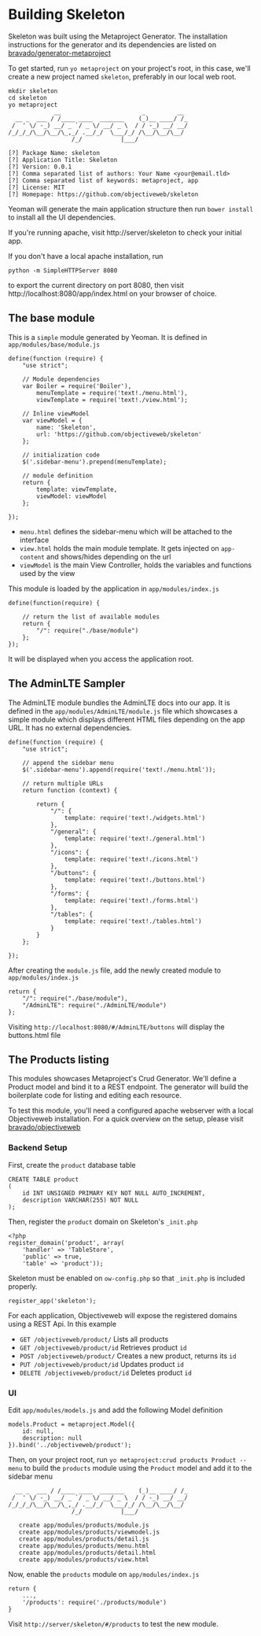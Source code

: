 # Building Skeleton

Skeleton was built using the Metaproject Generator. The installation 
instructions for the generator and its dependencies are listed on
[bravado/generator-metaproject](https://github.com/bravado/generator-metaproject)

To get started, run `yo metaproject` on your project's root, in this 
case, we'll create a new project named `skeleton`, preferably in our
local web root.

    mkdir skeleton
    cd skeleton
    yo metaproject
                 __                       _         __ 
      __ _  ___ / /____ ____  _______    (_)__ ____/ /_
     /  ' \/ -_) __/ _ `/ _ \/ __/ _ \  / / -_) __/ __/
    /_/_/_/\__/\__/\_,_/ .__/_/  \___/_/ /\__/\__/\__/ 
                      /_/           |___/              
    
    [?] Package Name: skeleton
    [?] Application Title: Skeleton
    [?] Version: 0.0.1
    [?] Comma separated list of authors: Your Name <your@email.tld>
    [?] Comma separated list of keywords: metaproject, app
    [?] License: MIT
    [?] Homepage: https://github.com/objectiveweb/skeleton

Yeoman will generate the main application structure then run 
`bower install` to install all the UI dependencies.

If you're running apache, visit http://server/skeleton to check your 
initial app.

If you don't have a local apache installation, run

    python -m SimpleHTTPServer 8080

to export the current directory on port 8080, then visit 
http://localhost:8080/app/index.html on your browser of choice.

## The base module

This is a `simple` module generated by Yeoman. It is defined in 
`app/modules/base/module.js`

    define(function (require) {
        "use strict";
    
        // Module dependencies
        var Boiler = require('Boiler'),
            menuTemplate = require('text!./menu.html'),
            viewTemplate = require('text!./view.html');
    
        // Inline viewModel
        var viewModel = {
            name: 'Skeleton',
            url: 'https://github.com/objectiveweb/skeleton'
        };
    
        // initialization code
        $('.sidebar-menu').prepend(menuTemplate);
    
        // module definition
        return {
            template: viewTemplate,
            viewModel: viewModel
        };
    
    });

 * `menu.html` defines the sidebar-menu which will be attached to the 
  interface
 * `view.html` holds the main module template. It gets injected on 
 `app-content` and shows/hides depending on the url
 * `viewModel` is the main View Controller, holds the variables and 
 functions used by the view
 
This module is loaded by the application in `app/modules/index.js`

    define(function(require) {
    
        // return the list of available modules
        return {
            "/": require("./base/module")
        };
    });

It will be displayed when you access the application root.

## The AdminLTE Sampler

The AdminLTE module bundles the AdminLTE docs into our app. It is 
defined in the `app/modules/AdminLTE/module.js` file which showcases a 
simple module which displays different HTML files depending on the app 
URL. It has no external dependencies.

    define(function (require) {
        "use strict";
    
        // append the sidebar menu
        $('.sidebar-menu').append(require('text!./menu.html'));
    
        // return multiple URLs
        return function (context) {
    
            return {
                "/": {
                    template: require('text!./widgets.html')
                },
                "/general": {
                    template: require('text!./general.html')
                },
                "/icons": {
                    template: require('text!./icons.html')
                },
                "/buttons": {
                    template: require('text!./buttons.html')
                },
                "/forms": {
                    template: require('text!./forms.html')
                },
                "/tables": {
                    template: require('text!./tables.html')
                }
            }
        };
    
    });

After creating the `module.js` file, add the newly created module to 
`app/modules/index.js`

    return {
        "/": require("./base/module"),
        "/AdminLTE": require("./AdminLTE/module")
    };

Visiting `http://localhost:8080/#/AdminLTE/buttons` will display 
the buttons.html file

## The Products listing

This modules showcases Metaproject's Crud Generator. We'll define a 
Product model and bind it to a REST endpoint. The generator will
build the boilerplate code for listing and editing each resource.

To test this module, you'll need a configured apache webserver with a 
local Objectiveweb installation. For a quick overview on the
setup, please visit 
[bravado/objectiveweb](https://github.com/bravado/objectiveweb)

### Backend Setup

First, create the `product` database table
    
    CREATE TABLE product
    (
        id INT UNSIGNED PRIMARY KEY NOT NULL AUTO_INCREMENT,
        description VARCHAR(255) NOT NULL
    );

Then, register the `product` domain on Skeleton's `_init.php`

    <?php
    register_domain('product', array(
        'handler' => 'TableStore',
        'public' => true,
        'table' => 'product'));

Skeleton must be enabled on `ow-config.php` so that `_init.php` is
included properly.

    register_app('skeleton');
    
For each application, Objectiveweb will expose the registered domains 
using a REST Api. In this example

  * `GET /objectiveweb/product/`  Lists all products
  * `GET /objectiveweb/product/id` Retrieves product `id`
  * `POST /objectiveweb/product/` Creates a new product, returns its 
  `id`
  * `PUT /objectiveweb/product/id`  Updates product `id`
  * `DELETE /objectiveweb/product/id` Deletes product `id`

### UI

Edit `app/modules/models.js` and add the following Model definition

    models.Product = metaproject.Model({
        id: null,
        description: null
    }).bind('../objectiveweb/product');

Then, on your project root, run 
`yo metaproject:crud products Product --menu` to build the `products` 
module using the `Product` model and add it to the sidebar menu

      __ _  ___ / /____ ____  _______    (_)__ ____/ /_
     /  ' \/ -_) __/ _ `/ _ \/ __/ _ \  / / -_) __/ __/
    /_/_/_/\__/\__/\_,_/ .__/_/  \___/_/ /\__/\__/\__/ 
                      /_/           |___/              
    
       create app/modules/products/module.js
       create app/modules/products/viewmodel.js
       create app/modules/products/detail.js
       create app/modules/products/menu.html
       create app/modules/products/detail.html
       create app/modules/products/view.html


Now, enable the `products` module on `app/modules/index.js`

    return { 
        ...,
        '/products': require('./products/module')
    }        

Visit `http://server/skeleton/#/products` to test the new module.